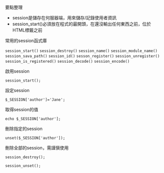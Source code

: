 要點整理
- session是儲存在何服器端，用來儲存/記錄使用者資訊
- session_start()必須放在程式的最開頭，在還沒輸出任何東西之前，位於HTML標籤之前

常用的session函式庫

`session_start()`
`session_destroy()`
`session_name()`
`session_module_name()`
`session_sava_path()`
`session_id()`
`sesson_register()`
`session_unregister()`
`session_is_registered()`
`session_decode()`
`session_encode()`

啟用session
```
session_start();
```

設定session
```
$_SESSION['author']='Jane';
```

取得session的值
```
echo $_SESSION['author'];
```

刪除指定的session
```
unset($_SESSION['author']);
```

刪除全部的session，需謹愼使用
```
session_destroy();
```

```
session_unset();
```